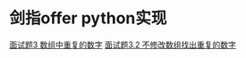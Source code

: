 # 剑指offer python实现
[面试题3 数组中重复的数字](https://github.com/dwk715/coding-interviews/blob/master/%E9%9D%A2%E8%AF%95%E9%A2%983%EF%BC%9A%E6%95%B0%E7%BB%84%E4%B8%AD%E9%87%8D%E5%A4%8D%E7%9A%84%E6%95%B0%E5%AD%97/findNumber.py)
[面试题3.2 不修改数组找出重复的数字](https://github.com/dwk715/coding-interviews/blob/master/%E9%9D%A2%E8%AF%95%E9%A2%983.2%EF%BC%9A%E4%B8%8D%E4%BF%AE%E6%94%B9%E6%95%B0%E7%BB%84%E8%B6%85%E5%87%BA%E9%87%8D%E5%A4%8D%E7%9A%84%E6%95%B0%E5%AD%97/findNumber.py)